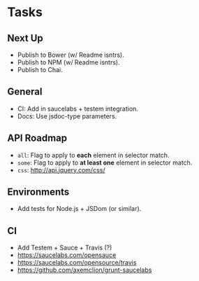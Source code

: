 Tasks
=====

## Next Up

* Publish to Bower (w/ Readme isntrs).
* Publish to NPM (w/ Readme isntrs).
* Publish to Chai.

## General

* CI: Add in saucelabs + testem integration.
* Docs: Use jsdoc-type parameters.

## API Roadmap

* `all`: Flag to apply to **each** element in selector match.
* `some`: Flag to apply to **at least one** element in selector match.
* `css`: http://api.jquery.com/css/

## Environments

* Add tests for Node.js + JSDom (or similar).

## CI

* Add Testem + Sauce + Travis (?)
* https://saucelabs.com/opensauce
* https://saucelabs.com/opensource/travis
* https://github.com/axemclion/grunt-saucelabs
